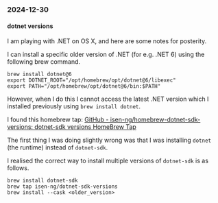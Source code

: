 ### 2024-12-30
#### dotnet versions
I am playing with .NET on OS X, and here are some notes for posterity.

I can install a specific older version of .NET (for e.g. .NET 6) using the following brew command.

```
brew install dotnet@6
export DOTNET_ROOT="/opt/homebrew/opt/dotnet@6/libexec"
export PATH="/opt/homebrew/opt/dotnet@6/bin:$PATH"
```

However, when I do this I cannot access the latest .NET version which I installed previously using `brew install dotnet`. 

I found this homebrew tap: [GitHub - isen-ng/homebrew-dotnet-sdk-versions: dotnet-sdk versions HomeBrew Tap](https://github.com/isen-ng/homebrew-dotnet-sdk-versions)

The first thing I was doing slightly wrong was that I was installing `dotnet` (the runtime) instead of `dotnet-sdk`.

I realised the correct way to install multiple versions of `dotnet-sdk` is as follows.

```
brew install dotnet-sdk
brew tap isen-ng/dotnet-sdk-versions
brew install --cask <older_version>
```


